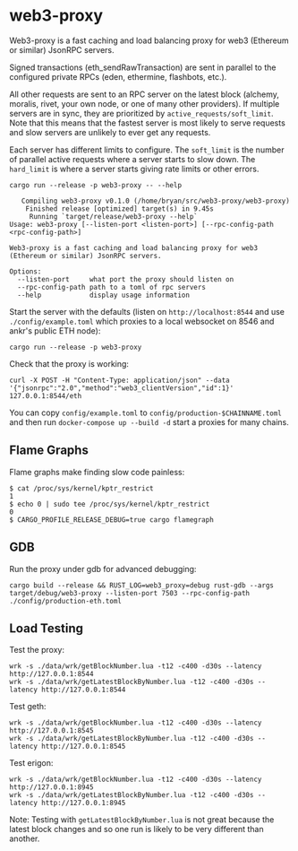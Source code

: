# web3-proxy

Web3-proxy is a fast caching and load balancing proxy for web3 (Ethereum or similar) JsonRPC servers.

Signed transactions (eth_sendRawTransaction) are sent in parallel to the configured private RPCs (eden, ethermine, flashbots, etc.).

All other requests are sent to an RPC server on the latest block (alchemy, moralis, rivet, your own node, or one of many other providers). If multiple servers are in sync, they are prioritized by `active_requests/soft_limit`. Note that this means that the fastest server is most likely to serve requests and slow servers are unlikely to ever get any requests.

Each server has different limits to configure. The `soft_limit` is the number of parallel active requests where a server starts to slow down. The `hard_limit` is where a server starts giving rate limits or other errors.

```
cargo run --release -p web3-proxy -- --help
```
```
   Compiling web3-proxy v0.1.0 (/home/bryan/src/web3-proxy/web3-proxy)
    Finished release [optimized] target(s) in 9.45s
     Running `target/release/web3-proxy --help`
Usage: web3-proxy [--listen-port <listen-port>] [--rpc-config-path <rpc-config-path>]

Web3-proxy is a fast caching and load balancing proxy for web3 (Ethereum or similar) JsonRPC servers.

Options:
  --listen-port     what port the proxy should listen on
  --rpc-config-path path to a toml of rpc servers
  --help            display usage information
```

Start the server with the defaults (listen on `http://localhost:8544` and use `./config/example.toml` which proxies to a local websocket on 8546 and ankr's public ETH node):

```
cargo run --release -p web3-proxy
```

Check that the proxy is working:

```
curl -X POST -H "Content-Type: application/json" --data '{"jsonrpc":"2.0","method":"web3_clientVersion","id":1}' 127.0.0.1:8544/eth
```

You can copy `config/example.toml` to `config/production-$CHAINNAME.toml` and then run `docker-compose up --build -d` start a proxies for many chains.

## Flame Graphs

Flame graphs make finding slow code painless:

    $ cat /proc/sys/kernel/kptr_restrict
    1
    $ echo 0 | sudo tee /proc/sys/kernel/kptr_restrict
    0
    $ CARGO_PROFILE_RELEASE_DEBUG=true cargo flamegraph


## GDB

Run the proxy under gdb for advanced debugging:

    cargo build --release && RUST_LOG=web3_proxy=debug rust-gdb --args target/debug/web3-proxy --listen-port 7503 --rpc-config-path ./config/production-eth.toml


## Load Testing

Test the proxy:

    wrk -s ./data/wrk/getBlockNumber.lua -t12 -c400 -d30s --latency http://127.0.0.1:8544
    wrk -s ./data/wrk/getLatestBlockByNumber.lua -t12 -c400 -d30s --latency http://127.0.0.1:8544

Test geth:

    wrk -s ./data/wrk/getBlockNumber.lua -t12 -c400 -d30s --latency http://127.0.0.1:8545
    wrk -s ./data/wrk/getLatestBlockByNumber.lua -t12 -c400 -d30s --latency http://127.0.0.1:8545

Test erigon:

    wrk -s ./data/wrk/getBlockNumber.lua -t12 -c400 -d30s --latency http://127.0.0.1:8945
    wrk -s ./data/wrk/getLatestBlockByNumber.lua -t12 -c400 -d30s --latency http://127.0.0.1:8945


Note: Testing with `getLatestBlockByNumber.lua` is not great because the latest block changes and so one run is likely to be very different than another.
